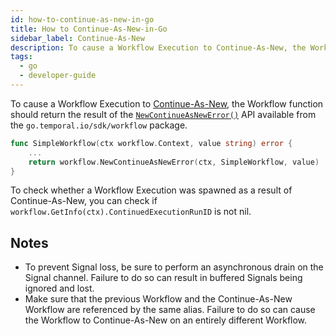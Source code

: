 ```yaml
---
id: how-to-continue-as-new-in-go
title: How to Continue-As-New-in-Go
sidebar_label: Continue-As-New
description: To cause a Workflow Execution to Continue-As-New, the Workflow function should return the result of the `NewContinueAsNewError()` API available from the `go.temporal.io/sdk/workflow` package.
tags:
  - go
  - developer-guide
---
```


To cause a Workflow Execution to [Continue-As-New](/concepts/what-is-continue-as-new), the Workflow function should return the result of the [`NewContinueAsNewError()`](https://pkg.go.dev/go.temporal.io/sdk/workflow#NewContinueAsNewError) API available from the `go.temporal.io/sdk/workflow` package.

```go
func SimpleWorkflow(ctx workflow.Context, value string) error {
    ...
    return workflow.NewContinueAsNewError(ctx, SimpleWorkflow, value)
}
```

To check whether a Workflow Execution was spawned as a result of Continue-As-New, you can check if `workflow.GetInfo(ctx).ContinuedExecutionRunID` is not nil.

## Notes

- To prevent Signal loss, be sure to perform an asynchronous drain on the Signal channel. Failure to do so can result in buffered Signals being ignored and lost.
- Make sure that the previous Workflow and the Continue-As-New Workflow are referenced by the same alias. Failure to do so can cause the Workflow to Continue-As-New on an entirely different Workflow.
